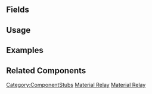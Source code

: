 <languages></languages> <translate>

## Fields

## Usage

## Examples

## Related Components

</translate>

[Category:ComponentStubs](Category:ComponentStubs "wikilink") [Material
Relay](Category:Components{{#translation:}} "wikilink") [Material
Relay](Category:Components:Assets:Tagging{{#translation:}} "wikilink")
